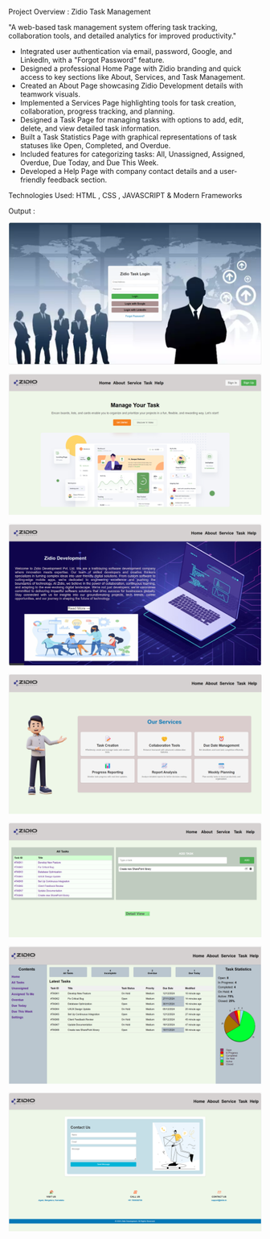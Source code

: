 Project Overview : Zidio Task Management

"A web-based task management system offering task tracking, collaboration tools, and detailed analytics for improved productivity."


* Integrated user authentication via email, password, Google, and LinkedIn, with a "Forgot Password" feature.
* Designed a professional Home Page with Zidio branding and quick access to key sections like About, Services, and Task Management.
* Created an About Page showcasing Zidio Development details with teamwork visuals.
* Implemented a Services Page highlighting tools for task creation, collaboration, progress tracking, and planning.
* Designed a Task Page for managing tasks with options to add, edit, delete, and view detailed task information.
* Built a Task Statistics Page with graphical representations of task statuses like Open, Completed, and Overdue.
* Included features for categorizing tasks: All, Unassigned, Assigned, Overdue, Due Today, and Due This Week.
* Developed a Help Page with company contact details and a user-friendly feedback section.


Technologies Used: HTML , CSS , JAVASCRIPT & Modern Frameworks


Output : 

![image alt](https://github.com/ayushmoudekar/Zidio-Task-Management/blob/f340cebf1f5f3b579daf72b07fccb1e1a6fc4928/Output/Output%201.png) 

![image alt](https://github.com/ayushmoudekar/Zidio-Task-Management/blob/f340cebf1f5f3b579daf72b07fccb1e1a6fc4928/Output/Output%202.png) 

![image alt](https://github.com/ayushmoudekar/Zidio-Task-Management/blob/f340cebf1f5f3b579daf72b07fccb1e1a6fc4928/Output/Output%203.png) 

![image alt](https://github.com/ayushmoudekar/Zidio-Task-Management/blob/f340cebf1f5f3b579daf72b07fccb1e1a6fc4928/Output/Output%204.png) 

![image alt](https://github.com/ayushmoudekar/Zidio-Task-Management/blob/f340cebf1f5f3b579daf72b07fccb1e1a6fc4928/Output/Output%205.png) 

![image alt](https://github.com/ayushmoudekar/Zidio-Task-Management/blob/f340cebf1f5f3b579daf72b07fccb1e1a6fc4928/Output/Output%206.png) 

![image alt](https://github.com/ayushmoudekar/Zidio-Task-Management/blob/f340cebf1f5f3b579daf72b07fccb1e1a6fc4928/Output/Output%207.png) 
